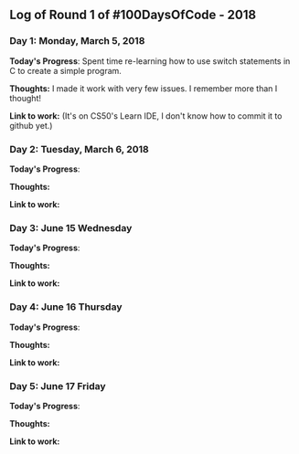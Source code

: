 
## Log of Round 1 of #100DaysOfCode - 2018

### Day 1: Monday, March 5, 2018

**Today's Progress**: Spent time re-learning how to use switch statements in C to create a simple program.

**Thoughts:** I made it work with very few issues.  I remember more than I thought!

**Link to work:** (It's on CS50's Learn IDE, I don't know how to commit it to github yet.)


### Day 2: Tuesday, March 6, 2018

**Today's Progress**: 

**Thoughts:** 

**Link to work:** 


### Day 3: June 15 Wednesday

**Today's Progress**: 

**Thoughts:** 

**Link to work:** 


### Day 4: June 16 Thursday

**Today's Progress**: 

**Thoughts:** 

**Link to work:** 


### Day 5: June 17 Friday

**Today's Progress**: 

**Thoughts:** 

**Link to work:** 
